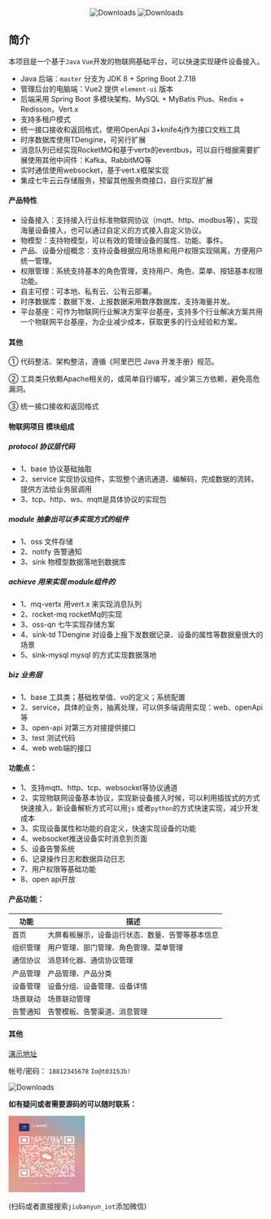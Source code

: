<p align="center">
 <img src="https://img.shields.io/badge/Spring%20Boot-2.7.18-blue.svg" alt="Downloads">
 <img src="https://img.shields.io/badge/Vue-2.6.14-blue.svg" alt="Downloads">
</p>

##  简介
本项目是一个基于`Java` `Vue`开发的物联网基础平台，可以快速实现硬件设备接入。

* Java 后端：`master` 分支为 JDK 8 + Spring Boot 2.7.18
* 管理后台的电脑端：Vue2 提供 `element-ui` 版本
* 后端采用 Spring Boot 多模块架构、MySQL + MyBatis Plus、Redis + Redisson，Vert.x
* 支持多租户模式
* 统一接口接收和返回格式，使用OpenApi 3+knife4j作为接口文档工具
* 时序数据库使用TDengine，可另行扩展
* 消息队列已经实现RocketMQ和基于vertx的eventbus，可以自行根据需要扩展使用其他中间件：Kafka、RabbitMQ等
* 实时通信使用websocket，基于vert.x框架实现
* 集成七牛云云存储服务，预留其他服务商接口，自行实现扩展

#### 产品特性

- 设备接入：支持接入行业标准物联网协议（mqtt、http、modbus等），实现海量设备接入，也可以通过自定义的方式接入自定义协议。
- 物模型：支持物模型，可以有效的管理设备的属性、功能、事件。
- 产品、设备分组概念：支持设备根据应用场景和用户权限实现隔离，方便用户统一管理。
- 权限管理：系统支持基本的角色管理，支持用户、角色、菜单、按钮基本权限功能。
- 自主可控：可本地、私有云、公有云部署。
- 时序数据库：数据下发、上报数据采用数序数据库，支持海量并发。
- 平台基座：可作为物联网行业解决方案平台基座，支持多个行业解决方案共用一个物联网平台基座，为企业减少成本，获取更多的行业经验和方案。

#### 其他
① 代码整洁、架构整洁，遵循《阿里巴巴 Java 开发手册》规范。

② 工具类只依赖Apache相关的，或简单自行编写，减少第三方依赖，避免高危漏洞。

③ 统一接口接收和返回格式


#### 物联网项目 模块组成

##### protocol 协议层代码
- 1、base 协议基础抽取
- 2、service 实现协议组件，实现整个通讯通道、编解码，完成数据的流转。提供方法给业务层调用
- 3、tcp、http、ws、mqtt是具体协议的实现包

##### module 抽象出可以多实现方式的组件
- 1、oss 文件存储
- 2、notify 告警通知
- 3、sink 物模型数据落地到数据库

##### achieve 用来实现 module组件的
- 1、mq-vertx 用vert.x 来实现消息队列
- 2、rocket-mq rocketMq的实现
- 3、oss-qn 七牛实现存储方案
- 4、sink-td TDengine 对设备上报下发数据记录、设备的属性等数据量很大的场景
- 5、sink-mysql mysql 的方式实现数据落地

##### biz 业务层
- 1、base 工具类；基础枚举值、vo的定义；系统配置
- 2、service，具体的业务，抽离处理，可以供多端调用实现：web、openApi等
- 3、open-api 对第三方对接提供接口
- 3、test 测试代码
- 4、web web端的接口

#### 功能点：
- 1、支持mqtt、http、tcp、websocket等协议通道
- 2、实现物联网设备基本协议，实现新设备接入时候，可以利用插拔式的方式快速接入，新设备解析方式可以用`js` 或者`python`的方式快速实现，减少开发成本
- 3、实现设备属性和功能的自定义，快速实现设备的功能
- 4、websocket推送设备实时消息到页面
- 5、设备告警系统
- 6、记录操作日志和数据异动日志
- 7、用户权限等基础功能
- 8、open api开放

#### 产品功能：
| 功能     | 描述                                             |
| -------- | ------------------------------------------------ |
| 首页     | 大屏看板展示，设备运行状态、数量、告警等基本信息 |
| 组织管理 | 用户管理、部门管理、角色管理、菜单管理           |
| 通信协议 | 消息转化器、通信协议管理                         |
| 产品管理 | 产品管理、产品分类                               |
| 设备管理 | 设备分组、设备管理、设备详情                     |
| 场景联动 | 场景联动管理                                     |
| 告警通知 | 告警模板、告警渠道、消息管理                     |




#### 其他
[演示地址](http://www.jiubankeji.cn/web_iot)

帐号/密码：
`18812345678` `Io@t0315Jb!`


<img src="https://img.shields.io/badge/phone-13428699629-green.svg" alt="Downloads">

**如有疑问或者需要源码的可以随时联系：**

<img src="./iot-ap/doc/jb_qrcode.jpg" width="150" height="150"/>

(扫码或者直接搜索`jiubanyun_iot`添加微信)